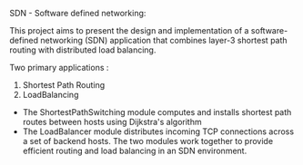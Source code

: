﻿SDN - Software defined networking: 


This project aims to present the design and implementation of a software-defined networking (SDN) application that combines layer-3 shortest path routing with distributed load balancing.


Two primary applications : 


1. Shortest Path Routing
2. LoadBalancing




* The ShortestPathSwitching module computes and installs shortest path routes between hosts using Dijkstra's algorithm
* The LoadBalancer module distributes incoming TCP connections across a set of backend hosts. The two modules work together to provide efficient routing and load balancing in an SDN environment.